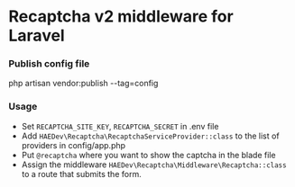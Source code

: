# Recaptcha v2 middleware for Laravel

### Publish config file
php artisan vendor:publish --tag=config

### Usage
- Set `RECAPTCHA_SITE_KEY`, `RECAPTCHA_SECRET` in .env file
- Add `HAEDev\Recaptcha\RecaptchaServiceProvider::class` to the list of providers in config/app.php
- Put `@recaptcha` where you want to show the captcha in the blade file
- Assign the middleware `HAEDev\Recaptcha\Middleware\Recaptcha::class` to a route that submits the form.
